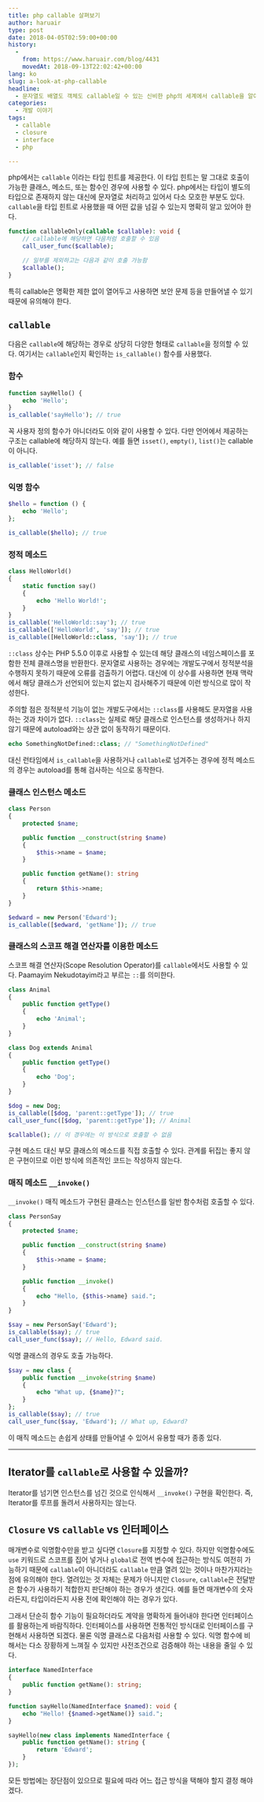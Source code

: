 ```yaml
---
title: php callable 살펴보기
author: haruair
type: post
date: 2018-04-05T02:59:00+00:00
history:
  - 
    from: https://www.haruair.com/blog/4431
    movedAt: 2018-09-13T22:02:42+00:00
lang: ko
slug: a-look-at-php-callable
headline:
  - 문자열도 배열도 객체도 callable일 수 있는 신비한 php의 세계에서 callable을 알아보자
categories:
  - 개발 이야기
tags:
  - callable
  - closure
  - interface
  - php

---
```

php에서는 `callable` 이라는 타입 힌트를 제공한다. 이 타입 힌트는 말 그대로 호출이 가능한 클래스, 메소드, 또는 함수인 경우에 사용할 수 있다. php에서는 타입이 별도의 타입으로 존재하지 않는 대신에 문자열로 처리하고 있어서 다소 모호한 부분도 있다. `callable`을 타입 힌트로 사용했을 때 어떤 값을 넘길 수 있는지 명확히 알고 있어야 한다.

```php
function callableOnly(callable $callable): void {
    // callable에 해당하면 다음처럼 호출할 수 있음
    call_user_func($callable);

    // 일부를 제외하고는 다음과 같이 호출 가능함
    $callable();
}
```

특히 callable은 명확한 제한 없이 열어두고 사용하면 보안 문제 등을 만들어낼 수 있기 때문에 유의해야 한다.

## `callable`

다음은 `callable`에 해당하는 경우로 상당히 다양한 형태로 `callable`을 정의할 수 있다. 여기서는 `callable`인지 확인하는 `is_callable()` 함수를 사용했다.

### 함수

```php
function sayHello() {
    echo 'Hello';
}
is_callable('sayHello'); // true
```

꼭 사용자 정의 함수가 아니더라도 이와 같이 사용할 수 있다. 다만 언어에서 제공하는 구조는 callable에 해당하지 않는다. 예를 들면 `isset()`, `empty()`, `list()`는 callable이 아니다.

```php
is_callable('isset'); // false
```

### 익명 함수

```php
$hello = function () {
    echo 'Hello';
};

is_callable($hello); // true
```

### 정적 메소드

```php
class HelloWorld()
{
    static function say()
    {
        echo 'Hello World!';
    }
}
is_callable('HelloWorld::say'); // true
is_callable(['HelloWorld', 'say']); // true
is_callable([HelloWorld::class, 'say']); // true
```

`::class` 상수는 PHP 5.5.0 이후로 사용할 수 있는데 해당 클래스의 네임스페이스를 포함한 전체 클래스명을 반환한다. 문자열로 사용하는 경우에는 개발도구에서 정적분석을 수행하지 못하기 때문에 오류를 검출하기 어렵다. 대신에 이 상수를 사용하면 현재 맥락에서 해당 클래스가 선언되어 있는지 없는지 검사해주기 때문에 이런 방식으로 많이 작성한다.

주의할 점은 정적분석 기능이 없는 개발도구에서는 `::class`를 사용해도 문자열을 사용하는 것과 차이가 없다. `::class`는 실제로 해당 클래스로 인스턴스를 생성하거나 하지 않기 때문에 autoload와는 상관 없이 동작하기 때문이다.

```php
echo SomethingNotDefined::class; // "SomethingNotDefined"
```

대신 런타임에서 `is_callable`을 사용하거나 `callable`로 넘겨주는 경우에 정적 메소드의 경우는 autoload를 통해 검사하는 식으로 동작한다.

### 클래스 인스턴스 메소드

```php
class Person
{
    protected $name;

    public function __construct(string $name)
    {
        $this->name = $name;
    }

    public function getName(): string
    {
        return $this->name;
    }
}

$edward = new Person('Edward');
is_callable([$edward, 'getName']); // true
```

### 클래스의 스코프 해결 연산자를 이용한 메소드

스코프 해결 연산자(Scope Resolution Operator)를 `callable`에서도 사용할 수 있다. Paamayim Nekudotayim라고 부르는 `::`를 의미한다.

```php
class Animal
{
    public function getType()
    {
        echo 'Animal';
    }
}

class Dog extends Animal
{
    public function getType()
    {
        echo 'Dog';
    }
}

$dog = new Dog;
is_callable([$dog, 'parent::getType']); // true
call_user_func([$dog, 'parent::getType']); // Animal

$callable(); // 이 경우에는 이 방식으로 호출할 수 없음
```

구현 메소드 대신 부모 클래스의 메소드를 직접 호출할 수 있다. 관계를 뒤집는 좋지 않은 구현이므로 이런 방식에 의존적인 코드는 작성하지 않는다.

### 매직 메소드 `__invoke()`

`__invoke()` 매직 메소드가 구현된 클래스는 인스턴스를 일반 함수처럼 호출할 수 있다.

```php
class PersonSay
{
    protected $name;

    public function __construct(string $name)
    {
        $this->name = $name;
    }

    public function __invoke()
    {
        echo "Hello, {$this->name} said.";
    }
}

$say = new PersonSay('Edward');
is_callable($say); // true
call_user_func($say); // Hello, Edward said.
```

익명 클래스의 경우도 호출 가능하다.

```php
$say = new class {
    public function __invoke(string $name)
    {
        echo "What up, {$name}?";
    }
};
is_callable($say); // true
call_user_func($say, 'Edward'); // What up, Edward?
```

이 매직 메소드는 손쉽게 상태를 만들어낼 수 있어서 유용할 때가 종종 있다.

* * *

## Iterator를 `callable`로 사용할 수 있을까?

Iterator를 넘기면 인스턴스를 넘긴 것으로 인식해서 `__invoke()` 구현을 확인한다. 즉, Iterator를 루프를 돌려서 사용하지는 않는다.

## `Closure` vs `callable` vs 인터페이스

매개변수로 익명함수만을 받고 싶다면 `Closure`를 지정할 수 있다. 하지만 익명함수에도 `use` 키워드로 스코프를 집어 넣거나 `global`로 전역 변수에 접근하는 방식도 여전히 가능하기 때문에 `callable`이 아니더라도 `callable` 만큼 열려 있는 것이나 마찬가지라는 점에 유의해야 한다. 열려있는 것 자체는 문제가 아니지만 `Closure`, `callable`은 전달받은 함수가 사용하기 적합한지 판단해야 하는 경우가 생긴다. 예를 들면 매개변수의 숫자라든지, 타입이라든지 사용 전에 확인해야 하는 경우가 있다.

그래서 단순히 함수 기능이 필요하더라도 계약을 명확하게 들어내야 한다면 인터페이스를 활용하는게 바람직하다. 인터페이스를 사용하면 전통적인 방식대로 인터페이스를 구현해서 사용하면 되겠다. 물론 익명 클래스로 다음처럼 사용할 수 있다. 익명 함수에 비해서는 다소 장황하게 느껴질 수 있지만 사전조건으로 검증해야 하는 내용을 줄일 수 있다.

```php
interface NamedInterface
{
    public function getName(): string;
}

function sayHello(NamedInterface $named): void {
    echo "Hello! {$named->getName()} said.";
}

sayHello(new class implements NamedInterface {
    public function getName(): string {
        return 'Edward';
    }
});
```

모든 방법에는 장단점이 있으므로 필요에 따라 어느 접근 방식을 택해야 할지 결정 해야겠다.